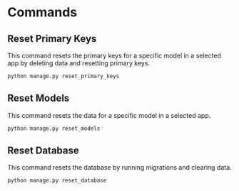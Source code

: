 # Commands

## Reset Primary Keys

This command resets the primary keys for a specific model in a selected app by deleting data and resetting primary keys.

```bash
python manage.py reset_primary_keys
```

## Reset Models

This command resets the data for a specific model in a selected app.

```bash
python manage.py reset_models
```

## Reset Database

This command resets the database by running migrations and clearing data.

```bash
python manage.py reset_database
```